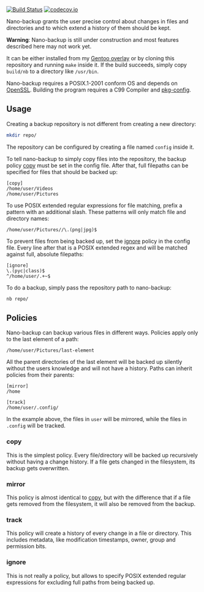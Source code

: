 [![Build Status](https://travis-ci.org/AlxHnr/nano-backup.svg?branch=master)](https://travis-ci.org/AlxHnr/nano-backup)
[![codecov.io](https://codecov.io/github/AlxHnr/nano-backup/coverage.svg?branch=master)](https://codecov.io/github/AlxHnr/nano-backup?branch=master)

Nano-backup grants the user precise control about changes in files and
directories and to which extend a history of them should be kept.

**Warning**: Nano-backup is still under construction and most features
described here may not work yet.

It can be either installed from my
[Gentoo overlay](https://github.com/AlxHnr/gentoo-overlay) or by cloning
this repository and running `make` inside it. If the build succeeds,
simply copy `build/nb` to a directory like `/usr/bin`.

Nano-backup requires a POSIX.1-2001 conform OS and depends on
[OpenSSL](https://www.openssl.org/). Building the program requires a C99
Compiler and
[pkg-config](http://www.freedesktop.org/wiki/Software/pkg-config/).

## Usage

Creating a backup repository is not different from creating a new
directory:

```sh
mkdir repo/
```

The repository can be configured by creating a file named `config` inside
it.

To tell nano-backup to simply copy files into the repository, the backup
policy [copy](#copy) must be set in the config file. After that, full
filepaths can be specified for files that should be backed up:

```
[copy]
/home/user/Videos
/home/user/Pictures
```

To use POSIX extended regular expressions for file matching, prefix a
pattern with an additional slash. These patterns will only match file and
directory names:

```
/home/user/Pictures//\.(png|jpg)$
```

To prevent files from being backed up, set the [ignore](#ignore) policy in
the config file. Every line after that is a POSIX extended regex and will
be matched against full, absolute filepaths:

```
[ignore]
\.(pyc|class)$
^/home/user/.+~$
```

To do a backup, simply pass the repository path to nano-backup:

```sh
nb repo/
```

## Policies

Nano-backup can backup various files in different ways. Policies apply only
to the last element of a path:

```
/home/user/Pictures/last-element
```

All the parent directories of the last element will be backed up silently
without the users knowledge and will not have a history. Paths can inherit
policies from their parents:

```
[mirror]
/home

[track]
/home/user/.config/
```

In the example above, the files in `user` will be mirrored, while the files
in `.config` will be tracked.

### copy

This is the simplest policy. Every file/directory will be backed up
recursively without having a change history. If a file gets changed in the
filesystem, its backup gets overwritten.

### mirror

This policy is almost identical to [copy](#copy), but with the difference
that if a file gets removed from the filesystem, it will also be removed
from the backup.

### track

This policy will create a history of every change in a file or directory.
This includes metadata, like modification timestamps, owner, group and
permission bits.

### ignore

This is not really a policy, but allows to specify POSIX extended regular
expressions for excluding full paths from being backed up.
